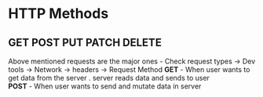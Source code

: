 # HTTP Methods

## GET POST PUT PATCH DELETE

Above mentioned requests are the major ones -
Check request types -> Dev tools -> Network -> headers -> Request Method
**GET** - When user wants to get data from the server . server reads data and sends to user<br>
**POST** - When user wants to send and mutate data in server